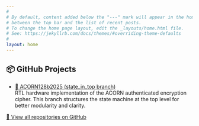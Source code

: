 ```yaml
---
#
# By default, content added below the "---" mark will appear in the home page
# between the top bar and the list of recent posts.
# To change the home page layout, edit the _layouts/home.html file.
# See: https://jekyllrb.com/docs/themes/#overriding-theme-defaults
#
layout: home
---
```


<div class="section">
  <h2>📦 GitHub Projects</h2>
  <ul class="item-list">
    <li>
      <a href="https://github.com/Ikarthikmb/ACORN128b2025/tree/state_in_top" target="_blank">
        🔐 ACORN128b2025 (state_in_top branch)
      </a>
      <div class="excerpt">
        RTL hardware implementation of the ACORN authenticated encryption cipher. This branch structures the state machine at the top level for better modularity and clarity.
      </div>
    </li>
    <!-- Add more projects here -->
  </ul>
  <a class="more-link" href="https://github.com/Ikarthikmb" target="_blank">🔗 View all repositories on GitHub</a>
</div>

